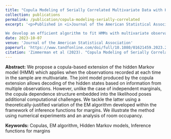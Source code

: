```yaml
---
title: "Copula Modeling of Serially Correlated Multivariate Data with Hidden Structures"
collection: publications
permalink: /publication/copula-modeling-serially-correlated
excerpt: '<p>Published in <i>Journal of the American Statistical Association</i>, 2023 </p>

We develop an efficient algorithm to fit HMMs with multivariate observations distributed according to state-dependent copulas. Joint work with [Radu V. Craiu](https://utstat.toronto.edu/craiu/) and [Vianey Leos Barajas](https://www.vleosbarajas.com/).'
date: 2023-10-07
venue: 'Journal of the American Statistical Association'
paperurl: 'https://www.tandfonline.com/doi/full/10.1080/01621459.2023.2263202'
citation: 'Zimmerman et al (2023). "Copula Modeling of Serially Correlated Multivariate Data with Hidden Structures". <i>Journal of the American Statistical Association</i>.'
---
```

<b>Abstract:</b> We propose a copula-based extension of the hidden Markov model (HMM) which applies when the observations recorded at each time in the sample are multivariate. The joint model produced by the copula extension allows decoding of the hidden states based on information from multiple observations. However, unlike the case of independent marginals, the copula dependence structure embedded into the likelihood poses additional computational challenges. We tackle the latter using a theoretically-justified variation of the EM algorithm developed within the framework of inference functions for margins. We illustrate the method using numerical experiments and an analysis of room occupancy.

<b>Keywords:</b> Copulas, EM algorithm, Hidden Markov models, Inference functions for margins